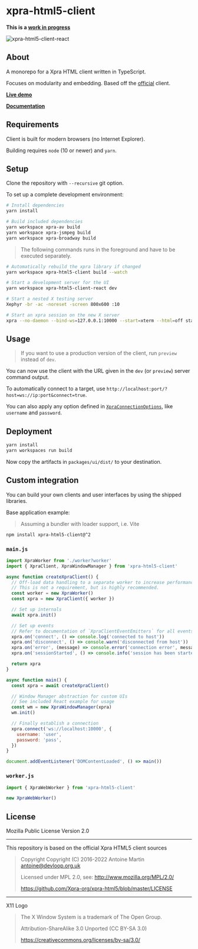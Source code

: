 # xpra-html5-client

**This is a [work in progress](https://github.com/andersevenrud/xpra-html5-client/issues/3)**

![xpra-html5-client-react](https://user-images.githubusercontent.com/161548/157789860-dabe3617-52e3-4b8d-9fee-950f018f879b.png)

## About

A monorepo for a Xpra HTML client written in TypeScript.

Focuses on modularity and embedding. Based off the [official](https://github.com/Xpra-org/xpra-html5) client.

**[Live demo](https://andersevenrud.github.io/xpra-html5-client/ts/client/)**

**[Documentation](https://andersevenrud.github.io/xpra-html5-client/ts/docs/modules.html)**

## Requirements

Client is built for modern browsers (no Internet Explorer).

Building requires `node` (10 or newer) and `yarn`.

## Setup

Clone the repository with `--recursive` git option.

To set up a complete development environment:

```bash
# Install dependencies
yarn install

# Build included dependencies
yarn workspace xpra-av build
yarn workspace xpra-jsmpeg build
yarn workspace xpra-broadway build
```

> The following commands runs in the foreground and have to be executed separately.

```bash
# Automatically rebuild the xpra library if changed
yarn workspace xpra-html5-client build --watch

# Start a development server for the UI
yarn workspace xpra-html5-client-react dev

# Start a nested X testing server
Xephyr -br -ac -noreset -screen 800x600 :10

# Start an xpra session on the new X server
xpra --no-daemon --bind-ws=127.0.0.1:10000 --start=xterm --html=off start :10
```

## Usage

> If you want to use a production version of the client, run `preview` instead of `dev`.

You can now use the client with the URL given in the `dev` (or `preview`) server command output.

To automatically connect to a target, use `http://localhost:port/?host=ws://ip:port&connect=true`.

You can also apply any option defined in [`XpraConnectionOptions`](https://andersevenrud.github.io/xpra-html5-client/ts/docs/interfaces/XpraConnectionOptions.html),
like `username` and `password`.

## Deployment

```bash
yarn install
yarn workspaces run build
```

Now copy the artifacts in `packages/ui/dist/` to your destination.

## Custom integration

You can build your own clients and user interfaces by using the shipped libraries.

Base application example:

> Assuming a bundler with loader support, i.e. Vite

```bash
npm install xpra-html5-client@^2
```

### `main.js`

```javascript
import XpraWorker from './worker?worker'
import { XpraClient, XpraWindowManager } from 'xpra-html5-client'

async function createXpraClient() {
  // Off-load data handling to a separate worker to increase performance.
  // This is not a requirement, but is highly recommended.
  const worker = new XpraWorker()
  const xpra = new XpraClient({ worker })

  // Set up internals
  await xpra.init()

  // Set up events
  // Refer to documentation of `XpraClientEventEmitters` for all events
  xpra.on('connect', () => console.log('connected to host'))
  xpra.on('disconnect', () => console.warn('disconnected from host'))
  xpra.on('error', (message) => console.error('connection error', message))
  xpra.on('sessionStarted', () => console.info('session has been started'))

  return xpra
}

async function main() {
  const xpra = await createXpraClient()

  // Window Manager abstraction for custom UIs
  // See included React example for usage
  const wm = new XpraWindowManager(xpra)
  wm.init()

  // Finally establish a connection
  xpra.connect('ws://localhost:10000', {
    username: 'user',
    password: 'pass',
  })
}

document.addEventListener('DOMContentLoaded', () => main())
```

### `worker.js`

```javascript
import { XpraWebWorker } from 'xpra-html5-client'

new XpraWebWorker()
```

## License

Mozilla Public License Version 2.0

---

This repository is based on the official Xpra HTML5 client sources

> Copyright Copyright (C) 2016-2022 Antoine Martin <antoine@devloop.org.uk>
>
> Licensed under MPL 2.0, see: http://www.mozilla.org/MPL/2.0/
>
> https://github.com/Xpra-org/xpra-html5/blob/master/LICENSE

---

X11 Logo

> The X Window System is a trademark of The Open Group.
>
> Attribution-ShareAlike 3.0 Unported (CC BY-SA 3.0)
>
> https://creativecommons.org/licenses/by-sa/3.0/
